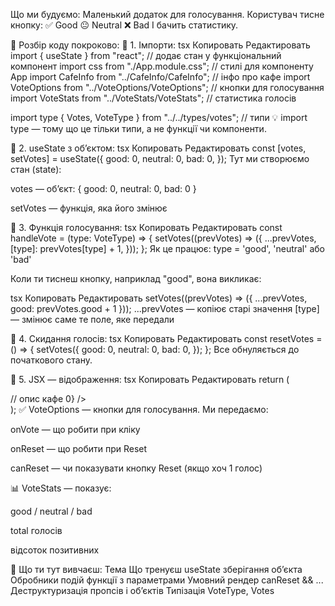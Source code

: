 Що ми будуємо:
Маленький додаток для голосування. Користувач тисне кнопку:
✅ Good
😐 Neutral
❌ Bad
І бачить статистику.

🧩 Розбір коду покроково:
🔹 1. Імпорти:
tsx
Копировать
Редактировать
import { useState } from "react"; // додає стан у функціональний компонент
import css from "./App.module.css"; // стилі для компоненту App
import CafeInfo from "../CafeInfo/CafeInfo"; // інфо про кафе
import VoteOptions from "../VoteOptions/VoteOptions"; // кнопки для голосування
import VoteStats from "../VoteStats/VoteStats"; // статистика голосів

import type { Votes, VoteType } from "../../types/votes"; // типи
💡 import type — тому що це тільки типи, а не функції чи компоненти.

🔹 2. useState з обʼєктом:
tsx
Копировать
Редактировать
const [votes, setVotes] = useState<Votes>({
good: 0,
neutral: 0,
bad: 0,
});
Тут ми створюємо стан (state):

votes — обʼєкт: { good: 0, neutral: 0, bad: 0 }

setVotes — функція, яка його змінює

🔹 3. Функція голосування:
tsx
Копировать
Редактировать
const handleVote = (type: VoteType) => {
setVotes((prevVotes) => ({
...prevVotes,
[type]: prevVotes[type] + 1,
}));
};
Як це працює:
type = 'good', 'neutral' або 'bad'

Коли ти тиснеш кнопку, наприклад "good", вона викликає:

tsx
Копировать
Редактировать
setVotes((prevVotes) => ({
...prevVotes,
good: prevVotes.good + 1
}));
...prevVotes — копіює старі значення
[type] — змінює саме те поле, яке передали

🔹 4. Скидання голосів:
tsx
Копировать
Редактировать
const resetVotes = () => {
setVotes({
good: 0,
neutral: 0,
bad: 0,
});
};
Все обнуляється до початкового стану.

🔹 5. JSX — відображення:
tsx
Копировать
Редактировать
return (

  <div className={css.app}>
    <CafeInfo /> // опис кафе
    <VoteOptions
      onVote={handleVote}
      onReset={resetVotes}
      canReset={votes.good + votes.neutral + votes.bad > 0}
    />
    <VoteStats votes={votes} />
  </div>
);
✅ VoteOptions — кнопки для голосування. Ми передаємо:

onVote — що робити при кліку

onReset — що робити при Reset

canReset — чи показувати кнопку Reset (якщо хоч 1 голос)

📊 VoteStats — показує:

good / neutral / bad

total голосів

відсоток позитивних

🧠 Що ти тут вивчаєш:
Тема Що тренуєш
useState зберігання обʼєкта
Обробники подій функції з параметрами
Умовний рендер canReset && ...
Деструктуризація пропсів і обʼєктів
Типізація VoteType, Votes
